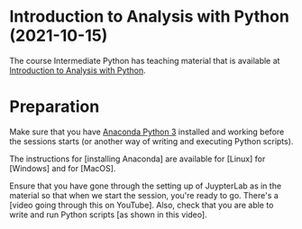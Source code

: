 # Introduction to Analysis with Python (2021-10-15)

The course Intermediate Python has teaching material that is available at [Introduction to Analysis with Python]().

# Preparation

Make sure that you have [Anaconda Python 3]() installed and working before the sessions starts (or another way of writing and executing Python scripts).

The instructions for [installing Anaconda] are available for [Linux] for [Windows] and for [MacOS].

Ensure that you have gone through the setting up of JuypterLab as in the material so that when we start the session, you're ready to go. There's a [video going through this on YouTube]. Also, check that you are able to write and run Python scripts [as shown in this video].
